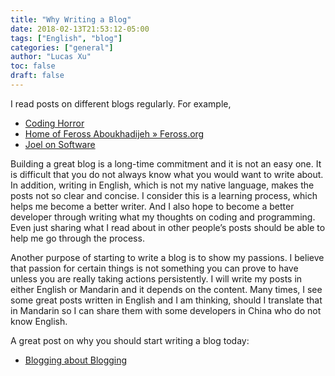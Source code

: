 ```yaml
---
title: "Why Writing a Blog"
date: 2018-02-13T21:53:12-05:00
tags: ["English", "blog"]
categories: ["general"]
author: "Lucas Xu"
toc: false
draft: false 
---
```


I read posts on different blogs regularly. For example,

- [Coding Horror](http://blog.codinghorror.com/)
- [Home of Feross Aboukhadijeh » Feross.org](https://feross.org/)
- [Joel on Software](https://www.joelonsoftware.com/)

Building a great blog is a long-time commitment and it is not an easy one. It is difficult that you do not always know what you would want to write about. In addition, writing in English, which is not my native language, makes the posts not so clear and concise. I consider this is a learning process, which helps me become a better writer. And I also hope to become a better developer through writing what my thoughts on coding and programming. Even just sharing what I read about in other people’s posts should be able to help me go through the process. 

Another purpose of starting to write a blog is to show my passions. I believe that passion for certain things is not something you can prove to have unless you are really taking actions persistently. I will write my posts in either English or Mandarin and it depends on the content. Many times, I see some great posts written in English and I am thinking, should I translate that in Mandarin so I can share them with some developers in China who do not know English.

A great post on why you should start writing a blog today:

- [Blogging about Blogging](https://blog.codinghorror.com/blogging-about-blogging/)

